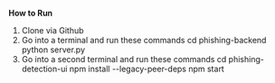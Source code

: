 **How to Run**

1. Clone via Github
2. Go into a terminal and run these commands
   cd phishing-backend
   python server.py
3. Go into a second terminal and run these commands
  cd phishing-detection-ui 
  npm install --legacy-peer-deps 
  npm start
